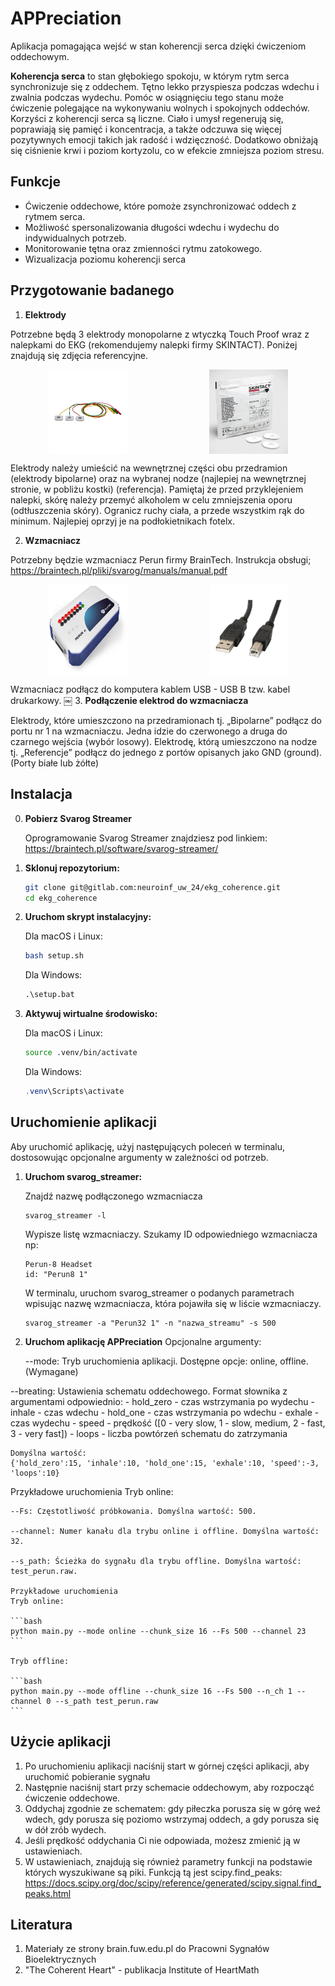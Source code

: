 # APPreciation
Aplikacja pomagająca wejść w stan koherencji serca dzięki ćwiczeniom oddechowym.

**Koherencja serca** to stan głębokiego spokoju, w którym rytm serca synchronizuje się z oddechem. Tętno lekko przyspiesza podczas wdechu i zwalnia podczas wydechu. Pomóc w osiągnięciu tego stanu może ćwiczenie polegające na wykonywaniu wolnych i spokojnych oddechów. Korzyści z koherencji serca są liczne. Ciało i umysł regenerują się, poprawiają się pamięć i koncentracja, a także odczuwa się więcej pozytywnych emocji takich jak radość i wdzięczność. Dodatkowo obniżają się ciśnienie krwi i poziom kortyzolu, co w efekcie zmniejsza poziom stresu.

## Funkcje
* Ćwiczenie oddechowe, które pomoże zsynchronizować oddech z rytmem serca.
* Możliwość spersonalizowania długości wdechu i wydechu do indywidualnych potrzeb.
* Monitorowanie tętna oraz zmienności rytmu zatokowego.
* Wizualizacja poziomu koherencji serca

## Przygotowanie badanego

1. **Elektrody** 

Potrzebne będą 3 elektrody monopolarne z wtyczką Touch Proof wraz z nalepkami do EKG (rekomendujemy nalepki firmy SKINTACT). 
Poniżej znajdują się zdjęcia referencyjne. 

<div style="display: flex; justify-content: space-around;">
    <img src="assets/images/1.jpeg" alt="Obrazek 1" style="width: 25%; margin-right: 10px;" />
    <img src="assets/images/2.jpeg" alt="Obrazek 2" style="width: 25%;" />
</div>

Elektrody należy umieścić na wewnętrznej części obu przedramion (elektrody bipolarne) oraz na wybranej nodze (najlepiej na wewnętrznej stronie, w pobliżu kostki) (referencja). Pamiętaj że przed przyklejeniem nalepki, skórę należy przemyć  alkoholem w celu zmniejszenia oporu (odtłuszczenia skóry). Ogranicz ruchy ciała, a przede wszystkim rąk do minimum. Najlepiej oprzyj je na podłokietnikach fotelx.

2. **Wzmacniacz**

Potrzebny będzie wzmacniacz Perun firmy BrainTech. Instrukcja obsługi;
https://braintech.pl/pliki/svarog/manuals/manual.pdf

<div style="display: flex; justify-content: space-around;">
    <img src="assets/images/3.jpeg" alt="Obrazek 3" style="width: 25%; margin-right: 10px;" />
    <img src="assets/images/4.jpeg" alt="Obrazek 4" style="width: 25%;" />
</div>

Wzmacniacz podłącz do komputera kablem USB - USB B tzw. kabel drukarkowy.
￼
3. **Podłączenie elektrod do wzmacniacza**

Elektrody, które umieszczono na przedramionach tj. „Bipolarne” podłącz do portu nr 1 na wzmacniaczu. Jedna idzie do czerwonego a druga do czarnego wejścia (wybór losowy). Elektrodę, którą umieszczono na nodze tj. „Referencje” podłącz do jednego z portów opisanych jako GND (ground). (Porty białe lub żółte)

## Instalacja

0. **Pobierz Svarog Streamer**

    Oprogramowanie Svarog Streamer znajdziesz pod linkiem:
    https://braintech.pl/software/svarog-streamer/

1. **Sklonuj repozytorium:**

   ```bash
   git clone git@gitlab.com:neuroinf_uw_24/ekg_coherence.git
   cd ekg_coherence
   ```

2. **Uruchom skrypt instalacyjny:**

    Dla macOS i Linux:
    ```bash
    bash setup.sh 
    ```
    Dla Windows:
    ```bat
    .\setup.bat      
    ```

3. **Aktywuj wirtualne środowisko:**

    Dla macOS i Linux:
    ```bash
    source .venv/bin/activate 
    ```
    Dla Windows:
    ```PowerShell
    .venv\Scripts\activate
    ```
## Uruchomienie aplikacji 
Aby uruchomić aplikację, użyj następujących poleceń w terminalu, dostosowując opcjonalne argumenty w zależności od potrzeb.

1. **Uruchom svarog_streamer:**

    Znajdź nazwę podłączonego wzmacniacza
    ```
    svarog_streamer -l 
    ```

    Wypisze listę wzmacniaczy. Szukamy ID odpowiedniego wzmacniacza np: 
    ```
    Perun-8 Headset
    id: "Perun8 1"
    ```

    W terminalu, uruchom svarog_streamer o podanych parametrach wpisując nazwę wzmacniacza, która pojawiła się w liście wzmacniaczy.
    ```
    svarog_streamer -a "Perun32 1" -n "nazwa_streamu" -s 500
    ```

2. **Uruchom aplikację APPreciation**
    Opcjonalne argumenty:

    --mode: Tryb uruchomienia aplikacji. Dostępne opcje: online, offline. (Wymagane)

--breating: Ustawienia schematu oddechowego. Format słownika z argumentami odpowiednio:
    - hold_zero - czas wstrzymania po wydechu
    - inhale - czas wdechu
    - hold_one - czas wstrzymania po wdechu
    - exhale - czas wydechu
    - speed - prędkość ([0 - very slow, 1 - slow, medium, 2 - fast, 3 - very fast])
    - loops - liczba powtórzeń schematu do zatrzymania

    Domyślna wartość:
    {'hold_zero':15, 'inhale':10, 'hold_one':15, 'exhale':10, 'speed':-3, 'loops':10}

Przykładowe uruchomienia
Tryb online:

    --Fs: Częstotliwość próbkowania. Domyślna wartość: 500.

    --channel: Numer kanału dla trybu online i offline. Domyślna wartość: 32.

    --s_path: Ścieżka do sygnału dla trybu offline. Domyślna wartość: test_perun.raw.

    Przykładowe uruchomienia
    Tryb online:

    ```bash
    python main.py --mode online --chunk_size 16 --Fs 500 --channel 23
    ```

    Tryb offline:

    ```bash
    python main.py --mode offline --chunk_size 16 --Fs 500 --n_ch 1 --channel 0 --s_path test_perun.raw
    ```


## Użycie aplikacji
1. Po uruchomieniu aplikacji naciśnij start w górnej części aplikacji, aby uruchomić pobieranie sygnału
2. Następnie naciśnij start przy schemacie oddechowym, aby rozpocząć ćwiczenie oddechowe.
3. Oddychaj zgodnie ze schematem: gdy piłeczka porusza się w górę weź wdech, gdy porusza się poziomo wstrzymaj oddech, a gdy porusza się w dół zrób wydech.
4. Jeśli prędkość oddychania Ci nie odpowiada, możesz zmienić ją w ustawieniach.
5. W ustawieniach, znajdują się również parametry funkcji na podstawie których wyszukiwane są piki. Funkcją tą jest scipy.find_peaks: https://docs.scipy.org/doc/scipy/reference/generated/scipy.signal.find_peaks.html

## Literatura
1. Materiały ze strony brain.fuw.edu.pl do Pracowni Sygnałów Bioelektrycznych
2. "The Coherent Heart" - publikacja Institute of HeartMath